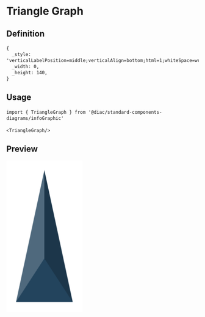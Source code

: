 # Triangle Graph

## Definition

```
{
  _style: 'verticalLabelPosition=middle;verticalAlign=bottom;html=1;whiteSpace=wrap;shape=mxgraph.infographic.shadedTriangle;fillColor=#23445D;strokeColor=none;fontSize=10;labelPosition=center;align=center;fontColor=#FFFFFF;fontStyle=1;shadow=0;',
  _width: 0,
  _height: 140,
}
```

## Usage

```
import { TriangleGraph } from '@diac/standard-components-diagrams/infoGraphic'

<TriangleGraph/>
```

## Preview

<img src="./triangle-graph.png" width="200"/>
